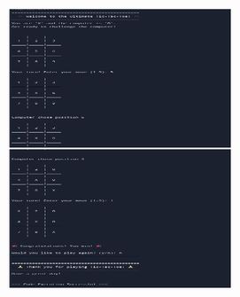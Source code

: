 <div align="center">
  <img src="output/Tictactoe1.png" alt="Figure 1: Parameter based Management" width="400" height="250" style="display: inline-block; margin-right: 30px;"/>
  <img src="output/Tictactoe2.png" alt="Figure 1: Parameter based Management" width="400" height="250" style="display: inline-block; margin-right: 30px;"/>
</div>
